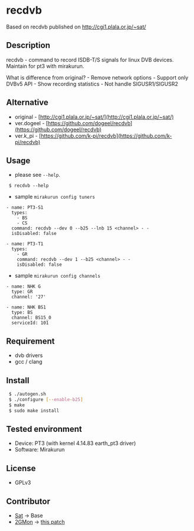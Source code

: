 # recdvb

Based on recdvb published on http://cgi1.plala.or.jp/~sat/


## Description

recdvb - command to record ISDB-T/S signals for linux DVB devices.
Maintain for pt3 with mirakurun.

What is difference from original?
    - Remove network options
    - Support only DVBv5 API
    - Show recording statistics
    - Not handle SIGUSR1/SIGUSR2

## Alternative

- original - [http://cgi1.plala.or.jp/~sat/](http://cgi1.plala.or.jp/~sat/)
- ver.dogeel - [https://github.com/dogeel/recdvb](https://github.com/dogeel/recdvb)
- ver.k_pi - [https://github.com/k-pi/recdvb](https://github.com/k-pi/recdvb)

## Usage

- please see `--help`.

```
 $ recdvb --help
```

- sample `mirakurun config tuners`
```
- name: PT3-S1
  types:
    - BS
    - CS
  command: recdvb --dev 0 --b25 --lnb 15 <channel> - -
  isDisabled: false

- name: PT3-T1
  types:
    - GR
    command: recdvb --dev 1 --b25 <channel> - -
    isDisabled: false
```

- sample `mirakurun config channels`
```
- name: NHK G
  type: GR
  channel: '27'

- name: NHK BS1
  type: BS
  channel: BS15_0
  serviceId: 101
```


## Requirement

- dvb drivers
- gcc / clang


## Install

```bash
 $ ./autogen.sh
 $ ./configure [--enable-b25]
 $ make
 $ sudo make install
```


## Tested environment

- Device: PT3 (with kernel 4.14.83 earth_pt3 driver)
- Software: Mirakurun


## License

- GPLv3


## Contributor

- [Sat](http://cgi1.plala.or.jp/~sat/) -> Base
- [2GMon](https://github.com/2GMon) -> [this patch](https://gist.github.com/2GMon/3621dd5054ab20c2a8c565fc236de093)


